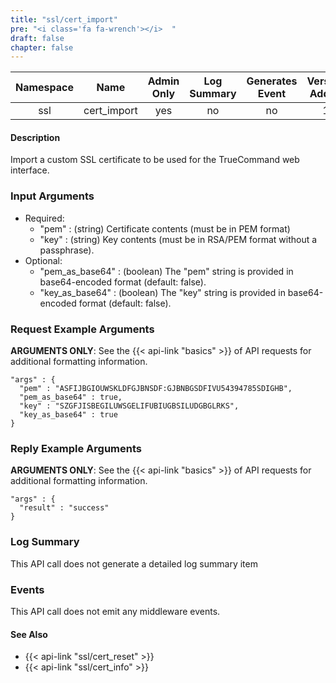 ```yaml
---
title: "ssl/cert_import"
pre: "<i class='fa fa-wrench'></i>	"
draft: false
chapter: false
---
```


| Namespace | Name | Admin Only | Log Summary | Generates Event | Version Added
|:----------------:|:--------:|:--------:|:--------:|:--------:|:---:|
| ssl | cert_import | yes | no | no | 1 |

#### Description
Import a custom SSL certificate to be used for the TrueCommand web interface.

### Input Arguments
* Required:
   * "pem" : (string) Certificate contents (must be in PEM format)
   * "key" : (string) Key contents (must be in RSA/PEM format without a passphrase).
* Optional:
   * "pem_as_base64" : (boolean) The "pem" string is provided in base64-encoded format (default: false).
   * "key_as_base64" : (boolean) The "key" string is provided in base64-encoded format (default: false).


### Request Example Arguments
**ARGUMENTS ONLY**: See the {{< api-link "basics" >}} of API requests for additional formatting information.

```
"args" : {
  "pem" : "ASFIJBGIOUWSKLDFGJBNSDF:GJBNBGSDFIVU54394785SDIGHB",
  "pem_as_base64" : true,
  "key" : "SZGFJISBEGILUWSGELIFUBIUGBSILUDGBGLRKS",
  "key_as_base64" : true
}
```

### Reply Example Arguments
**ARGUMENTS ONLY**: See the {{< api-link "basics" >}} of API requests for additional formatting information.

```
"args" : {
  "result" : "success"
}
```
### Log Summary
This API call does not generate a detailed log summary item

### Events
This API call does not emit any middleware events.

#### See Also
* {{< api-link "ssl/cert_reset" >}}
* {{< api-link "ssl/cert_info" >}}
